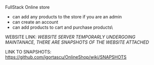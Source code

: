 FullStack Online store
- can add any products to the store if you are an admin
- can create an account
- can add products to cart and purchase products\

WEBSITE LINK: *WEBSITE SERVER TEMPORARLY UNDERGOING MAINTANACE, THERE ARE SNAPSHOTS OF THE WEBSITE ATTACHED*

LINK TO SNAPSHOTS: https://github.com/igortascu/OnlineShop/wiki/SNAPSHOTS
